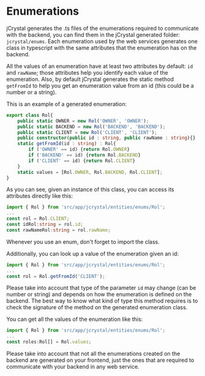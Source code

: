 # Enumerations

jCrystal generates the .ts files of the enumerations required to communicate with the backend, you can find them in the jCrystal generated folder: `jcrystal/enums`. Each enumeration used by the web services generates one class in typescript with the same attributes that the enumeration has on the backend. 

All the values of an enumeration have at least two attributes by default: `id` and `rawName`; those attributes help you identify each value of the enumeration. Also, by default jCrystal generates the static method `getFromId` to help you get an enumeration value from an id (this could be a number or a string). 

This is an example of a generated enumeration:
```typescript
export class Rol{
	public static OWNER = new Rol('OWNER', 'OWNER');
	public static BACKEND = new Rol('BACKEND', 'BACKEND');
	public static CLIENT = new Rol('CLIENT', 'CLIENT');
	public constructor(public id : string, public rawName : string){}
	static getFromId(id : string) : Rol{
		if ('OWNER' == id) {return Rol.OWNER}
		if ('BACKEND' == id) {return Rol.BACKEND}
		if ('CLIENT' == id) {return Rol.CLIENT}
	}
	static values = [Rol.OWNER, Rol.BACKEND, Rol.CLIENT];
}
```

As you can see, given an instance of this class, you can access its attributes directly like this:
```typescript
import { Rol } from 'src/app/jcrystal/entities/enums/Rol';
...
const rol = Rol.CLIENT;
const idRol:string = rol.id;
const rawNameRol:string = rol.rawName;
```
Whenever you use an enum, don't forget to import the class.

Additionally, you can look up a value of the enumeration given an id:
```typescript
import { Rol } from 'src/app/jcrystal/entities/enums/Rol';
...
const rol = Rol.getFromId('CLIENT');
```
Please take into account that type of the parameter `id` may change (can be number or string) and depends on how the enumeration is defined on the backend. The best way to know what kind of type this method requires is to check the signature of the method on the generated enumeration class.

You can get all the values of the enumeration like this:
```typescript
import { Rol } from 'src/app/jcrystal/entities/enums/Rol';
...
const roles:Rol[] = Rol.values;
```

Please take into account that not all the enumerations created on the backend are generated on your frontend, just the ones that are required to communicate with your backend in any web service.